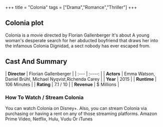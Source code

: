 +++
title = "Colonia"
tags = ["Drama","Romance","Thriller"]
+++
## Colonia plot
Colonia is a movie directed by Florian Gallenberger It's about A young woman's desperate search for her abducted boyfriend that draws her into the infamous Colonia Dignidad, a sect nobody has ever escaped from.
## Cast And Summary
| **Director**      | Florian Gallenberger |
    | :---        |    :----:   |
    |  **Actors** | Emma Watson, Daniel Brühl, Michael Nyqvist,Richenda Carey |
    | **Year**   | 2015    |
    |  **Runtime** | 106 Minutes |
    |  **Rating** | 7.1 / 10 | 
    |  **Revenue** | $ Millions |
### How To Watch / Stream Colonia
You can watch Colonia on Disney+.
Also, you can stream Colonia via purchasing or having a rent on any of those streaming platforms.
Amazon Prime Video, Netflix, Hulu, Vudu Or iTunes